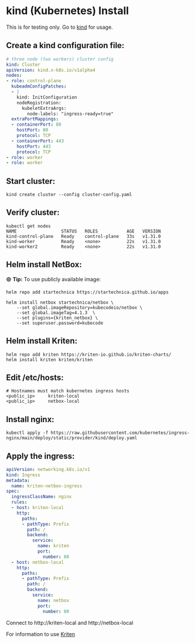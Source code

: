 # kind (Kubernetes) Install

This is for testing only. Go to [kind](https://kind.sigs.k8s.io/) for usage.

## Create a kind configuration file:
``` yaml
# three node (two workers) cluster config
kind: Cluster
apiVersion: kind.x-k8s.io/v1alpha4
nodes:
- role: control-plane
  kubeadmConfigPatches:
  - |
    kind: InitConfiguration
    nodeRegistration:
      kubeletExtraArgs:
        node-labels: "ingress-ready=true"
  extraPortMappings:
  - containerPort: 80
    hostPort: 80
    protocol: TCP
  - containerPort: 443
    hostPort: 443
    protocol: TCP
- role: worker
- role: worker
```

## Start cluster:
```
kind create cluster --config cluster-config.yaml
```

## Verify  cluster:
```
kubectl get nodes
NAME                 STATUS   ROLES           AGE   VERSION
kind-control-plane   Ready    control-plane   33s   v1.31.0
kind-worker          Ready    <none>          22s   v1.31.0
kind-worker2         Ready    <none>          22s   v1.31.0
```

## Helm install NetBox:

:green_circle: **Tip:** To use publicly available image:
```
helm repo add startechnica https://startechnica.github.io/apps

helm install netbox startechnica/netbox \
    --set global.imageRepository=kubecodeio/netbox \
    --set global.imageTag=4.1.3  \
    --set plugins={kriten_netbox} \
    --set superuser.password=kubecode
```

## Helm install Kriten:
```
helm repo add kriten https://kriten-io.github.io/kriten-charts/
helm install kriten kriten/kriten
```

## Edit /etc/hosts:
```
# Hostnames must match kubernetes ingress hosts
<public_ip>     kriten-local
<public_ip>     netbox-local
```
## Install nginx:
```
kubectl apply -f https://raw.githubusercontent.com/kubernetes/ingress-nginx/main/deploy/static/provider/kind/deploy.yaml
```

## Apply the ingress:
``` yaml
apiVersion: networking.k8s.io/v1
kind: Ingress
metadata:
  name: kriten-netbox-ingress
spec:
  ingressClassName: nginx
  rules:
  - host: kriten-local
    http:
      paths:
      - pathType: Prefix
        path: /
        backend:
          service:
            name: kriten
            port:
              number: 80
  - host: netbox-local
    http:
      paths:
      - pathType: Prefix
        path: /
        backend:
          service:
            name: netbox
            port:
              number: 80
```

Connect to http://kriten-local and http://netbox-local

For information to use [Kriten](https://kriten.io/user_guide/getting_started/)

